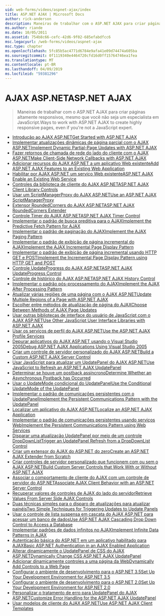 ```yaml
---
uid: web-forms/videos/aspnet-ajax/index
title: ASP.NET AJAX | Microsoft Docs
author: rick-anderson
description: Maneiras de trabalhar com o ASP.NET AJAX para criar páginas altamente responsivos, mesmo que você não seja um especialista em JavaScript.
ms.author: riande
ms.date: 10/05/2011
ms.assetid: 754b8c66-cefc-42d6-9f02-685efabdfcc6
msc.legacyurl: /web-forms/videos/aspnet-ajax
msc.type: chapter
ms.openlocfilehash: 5fc85b5ac4771d6784e9afa41e09d74474a605ba
ms.sourcegitcommit: 0f1119340e4464720cfd16d0ff15764746ea1fea
ms.translationtype: MT
ms.contentlocale: pt-BR
ms.lasthandoff: 04/09/2019
ms.locfileid: "59381296"
---
```

# <a name="aspnet-ajax"></a><span data-ttu-id="54183-103">AJAX ASP.NET</span><span class="sxs-lookup"><span data-stu-id="54183-103">ASP.NET AJAX</span></span>

> <span data-ttu-id="54183-104">Maneiras de trabalhar com o ASP.NET AJAX para criar páginas altamente responsivos, mesmo que você não seja um especialista em JavaScript.</span><span class="sxs-lookup"><span data-stu-id="54183-104">Ways to work with ASP.NET AJAX to create highly responsive pages, even if you're not a JavaScript expert.</span></span>


- [<span data-ttu-id="54183-105">Introdução ao AJAX ASP.NET</span><span class="sxs-lookup"><span data-stu-id="54183-105">Get Started with ASP.NET AJAX</span></span>](how-do-i-get-started-with-aspnet-ajax.md)
- [<span data-ttu-id="54183-106">Implementar atualizações dinâmicas de página parcial com o AJAX ASP.NET</span><span class="sxs-lookup"><span data-stu-id="54183-106">Implement Dynamic Partial-Page Updates with ASP.NET AJAX</span></span>](how-do-i-implement-dynamic-partial-page-updates-with-aspnet-ajax.md)
- [<span data-ttu-id="54183-107">Fazer retornos de chamada de rede do lado do cliente com o AJAX ASP.NET</span><span class="sxs-lookup"><span data-stu-id="54183-107">Make Client-Side Network Callbacks with ASP.NET AJAX</span></span>](how-do-i-make-client-side-network-callbacks-with-aspnet-ajax.md)
- [<span data-ttu-id="54183-108">Adicionar recursos do AJAX ASP.NET a um aplicativo Web existente</span><span class="sxs-lookup"><span data-stu-id="54183-108">Add ASP.NET AJAX Features to an Existing Web Application</span></span>](how-do-i-add-aspnet-ajax-features-to-an-existing-web-application.md)
- [<span data-ttu-id="54183-109">Habilitar por AJAX ASP.NET um serviço Web existente</span><span class="sxs-lookup"><span data-stu-id="54183-109">ASP.NET AJAX Enable an Existing Web Service</span></span>](how-do-i-aspnet-ajax-enable-an-existing-web-service.md)
- [<span data-ttu-id="54183-110">Controles da biblioteca de cliente do AJAX ASP.NET</span><span class="sxs-lookup"><span data-stu-id="54183-110">ASP.NET AJAX Client Library Controls</span></span>](how-do-i-use-the-aspnet-ajax-client-library-controls.md)
- [<span data-ttu-id="54183-111">Usar um ScriptManagerProxy do AJAX ASP.NET</span><span class="sxs-lookup"><span data-stu-id="54183-111">Use an ASP.NET AJAX ScriptManagerProxy</span></span>](how-do-i-use-an-aspnet-ajax-scriptmanagerproxy.md)
- [<span data-ttu-id="54183-112">Extensor RoundedCorners do AJAX ASP.NET</span><span class="sxs-lookup"><span data-stu-id="54183-112">ASP.NET AJAX RoundedCorners Extender</span></span>](how-do-i-use-the-aspnet-ajax-roundedcorners-extender.md)
- [<span data-ttu-id="54183-113">Controle Timer do AJAX ASP.NET</span><span class="sxs-lookup"><span data-stu-id="54183-113">ASP.NET AJAX Timer Control</span></span>](how-do-i-use-the-aspnet-ajax-timer-control.md)
- [<span data-ttu-id="54183-114">Implementar o padrão de busca preditiva para o AJAX</span><span class="sxs-lookup"><span data-stu-id="54183-114">Implement the Predictive Fetch Pattern for AJAX</span></span>](how-do-i-implement-the-predictive-fetch-pattern-for-ajax.md)
- [<span data-ttu-id="54183-115">Implementar o padrão de paginação do AJAX</span><span class="sxs-lookup"><span data-stu-id="54183-115">Implement the AJAX Paging Pattern</span></span>](how-do-i-implement-the-ajax-paging-pattern.md)
- [<span data-ttu-id="54183-116">Implementar o padrão de exibição de página incremental do AJAX</span><span class="sxs-lookup"><span data-stu-id="54183-116">Implement the AJAX Incremental Page Display Pattern</span></span>](how-do-i-implement-the-ajax-incremental-page-display-pattern.md)
- [<span data-ttu-id="54183-117">Implementar o padrão de exibição de página incremental usando HTTP GET e POST</span><span class="sxs-lookup"><span data-stu-id="54183-117">Implement the Incremental Page Display Pattern using HTTP GET and POST</span></span>](how-do-i-implement-the-incremental-page-display-pattern-using-http-get-and-post.md)
- [<span data-ttu-id="54183-118">Controle UpdateProgress do AJAX ASP.NET</span><span class="sxs-lookup"><span data-stu-id="54183-118">ASP.NET AJAX UpdateProgress Control</span></span>](how-do-i-use-the-aspnet-ajax-updateprogress-control.md)
- [<span data-ttu-id="54183-119">Controle de histórico do AJAX ASP.NET</span><span class="sxs-lookup"><span data-stu-id="54183-119">ASP.NET AJAX History Control</span></span>](how-do-i-use-the-aspnet-ajax-history-control.md)
- [<span data-ttu-id="54183-120">Implementar o padrão pós-processamento do AJAX</span><span class="sxs-lookup"><span data-stu-id="54183-120">Implement the AJAX After Processing Pattern</span></span>](how-do-i-implement-the-ajax-after-processing-pattern.md)
- [<span data-ttu-id="54183-121">Atualizar várias regiões de uma página com o AJAX ASP.NET</span><span class="sxs-lookup"><span data-stu-id="54183-121">Update Multiple Regions of a Page with ASP.NET AJAX</span></span>](how-do-i-update-multiple-regions-of-a-page-with-aspnet-ajax.md)
- [<span data-ttu-id="54183-122">Escolher entre métodos de atualização de página do AJAX</span><span class="sxs-lookup"><span data-stu-id="54183-122">Choose Between Methods of AJAX Page Updates</span></span>](how-do-i-choose-between-methods-of-ajax-page-updates.md)
- [<span data-ttu-id="54183-123">Usar outras bibliotecas de interface do usuário de JavaScript com o AJAX ASP.NET</span><span class="sxs-lookup"><span data-stu-id="54183-123">Use Other JavaScript User Interface Libraries with ASP.NET AJAX</span></span>](how-do-i-use-other-javascript-user-interface-libraries-with-aspnet-ajax.md)
- [<span data-ttu-id="54183-124">Usar os serviços de perfil do AJAX ASP.NET</span><span class="sxs-lookup"><span data-stu-id="54183-124">Use the ASP.NET AJAX Profile Services</span></span>](how-do-i-use-the-aspnet-ajax-profile-services.md)
- [<span data-ttu-id="54183-125">Depurar aplicativos do AJAX ASP.NET usando o Visual Studio 2005</span><span class="sxs-lookup"><span data-stu-id="54183-125">Debug ASP.NET AJAX Applications Using Visual Studio 2005</span></span>](how-do-i-debug-aspnet-ajax-applications-using-visual-studio-2005.md)
- [<span data-ttu-id="54183-126">Criar um controle de servidor personalizado do AJAX ASP.NET</span><span class="sxs-lookup"><span data-stu-id="54183-126">Build a Custom ASP.NET AJAX Server Control</span></span>](how-do-i-build-a-custom-aspnet-ajax-server-control.md)
- [<span data-ttu-id="54183-127">Usar JavaScript para atualizar um UpdatePanel do AJAX ASP.NET</span><span class="sxs-lookup"><span data-stu-id="54183-127">Use JavaScript to Refresh an ASP.NET AJAX UpdatePanel</span></span>](how-do-i-use-javascript-to-refresh-an-aspnet-ajax-updatepanel.md)
- [<span data-ttu-id="54183-128">Determinar se houve um postback assíncrono</span><span class="sxs-lookup"><span data-stu-id="54183-128">Determine Whether an Asynchronous Postback has Occurred</span></span>](how-do-i-determine-whether-an-asynchronous-postback-has-occurred.md)
- [<span data-ttu-id="54183-129">Usar o UpdateMode condicional do UpdatePanel</span><span class="sxs-lookup"><span data-stu-id="54183-129">Use the Conditional UpdateMode of the UpdatePanel</span></span>](how-do-i-use-the-conditional-updatemode-of-the-updatepanel.md)
- [<span data-ttu-id="54183-130">Implementar o padrão de comunicações persistentes com o UpdatePanel</span><span class="sxs-lookup"><span data-stu-id="54183-130">Implement the Persistent Communications Pattern with the UpdatePanel</span></span>](how-do-i-implement-the-persistent-communications-pattern-with-the-updatepanel.md)
- [<span data-ttu-id="54183-131">Localizar um aplicativo do AJAX ASP.NET</span><span class="sxs-lookup"><span data-stu-id="54183-131">Localize an ASP.NET AJAX Application</span></span>](how-do-i-localize-an-aspnet-ajax-application.md)
- [<span data-ttu-id="54183-132">Implementar o padrão de comunicações persistentes usando serviços Web</span><span class="sxs-lookup"><span data-stu-id="54183-132">Implement the Persistent Communications Pattern using Web Services</span></span>](how-do-i-implement-the-persistent-communications-pattern-using-web-services.md)
- [<span data-ttu-id="54183-133">Disparar uma atualização UpdatePanel por meio de um controle DropDownList</span><span class="sxs-lookup"><span data-stu-id="54183-133">Trigger an UpdatePanel Refresh from a DropDownList Control</span></span>](how-do-i-trigger-an-updatepanel-refresh-from-a-dropdownlist-control.md)
- [<span data-ttu-id="54183-134">Criar um extensor do AJAX do ASP.NET do zero</span><span class="sxs-lookup"><span data-stu-id="54183-134">Create an ASP.NET AJAX Extender from Scratch</span></span>](how-do-i-create-an-aspnet-ajax-extender-from-scratch.md)
- [<span data-ttu-id="54183-135">Criar controles de servidor personalizado que funcionem com ou sem o AJAX ASP.NET</span><span class="sxs-lookup"><span data-stu-id="54183-135">Build Custom Server Controls that Work With or Without ASP.NET AJAX</span></span>](how-do-i-build-custom-server-controls-that-work-with-or-without-aspnet-ajax.md)
- [<span data-ttu-id="54183-136">Associar o comportamento de cliente do AJAX com um controle de servidor do ASP.NET</span><span class="sxs-lookup"><span data-stu-id="54183-136">Associate AJAX Client Behavior with an ASP.NET Server Control</span></span>](how-do-i-associate-ajax-client-behavior-with-an-aspnet-server-control.md)
- [<span data-ttu-id="54183-137">Recuperar valores de controles de AJAX do lado do servidor</span><span class="sxs-lookup"><span data-stu-id="54183-137">Retrieve Values From Server Side AJAX Controls</span></span>](how-do-i-retrieve-values-from-server-side-ajax-controls.md)
- [<span data-ttu-id="54183-138">Duas técnicas simples para o disparo de atualizações para atualizar painéis</span><span class="sxs-lookup"><span data-stu-id="54183-138">Two Simple Techniques for Triggering Updates to Update Panels</span></span>](two-simple-techniques-for-triggering-updates-to-update-panels.md)
- [<span data-ttu-id="54183-139">Usar o controle de lista suspensa em cascata do AJAX ASP.NET para acessar um banco de dados</span><span class="sxs-lookup"><span data-stu-id="54183-139">Use ASP.NET AJAX Cascading Drop Down Control to Access a Database</span></span>](use-aspnet-ajax-cascading-drop-down-control-to-access-a-database.md)
- [<span data-ttu-id="54183-140">Implementar padrões de dados infinitos no AJAX</span><span class="sxs-lookup"><span data-stu-id="54183-140">Implement Infinite Data Patterns in AJAX</span></span>](implement-infinite-data-patterns-in-ajax.md)
- [<span data-ttu-id="54183-141">Autenticação básica do ASP.NET em um aplicativo habilitado para AJAX</span><span class="sxs-lookup"><span data-stu-id="54183-141">Basic ASP.NET Authentication in an AJAX Enabled Application</span></span>](basic-aspnet-authentication-in-an-ajax-enabled-application.md)
- [<span data-ttu-id="54183-142">Alterar dinamicamente o UpdatePanel de CSS do AJAX ASP.NET</span><span class="sxs-lookup"><span data-stu-id="54183-142">Dynamically Change CSS ASP.NET AJAX UpdatePanel</span></span>](how-to-dynamically-change-css-using-the-aspnet-ajax-updatepanel.md)
- [<span data-ttu-id="54183-143">Adicionar dinamicamente controles a uma página da Web</span><span class="sxs-lookup"><span data-stu-id="54183-143">Dynamically Add Controls to a Web Page</span></span>](how-to-dynamically-add-controls-to-a-web-page.md)
- [<span data-ttu-id="54183-144">Configurar o ambiente de desenvolvimento para o ASP.NET 3.5</span><span class="sxs-lookup"><span data-stu-id="54183-144">Set Up Your Development Environment for ASP.NET 3.5</span></span>](set-up-your-development-environment-for-aspnet-35.md)
- [<span data-ttu-id="54183-145">Configurar o ambiente de desenvolvimento para o ASP.NET 2.0</span><span class="sxs-lookup"><span data-stu-id="54183-145">Set Up Your Development Environment for ASP.NET 2.0</span></span>](set-up-your-development-environment-for-aspnet-20.md)
- [<span data-ttu-id="54183-146">Personalizar o tratamento de erro para UpdatePanel do AJAX ASP.NET</span><span class="sxs-lookup"><span data-stu-id="54183-146">Customize Error Handling for the ASP.NET AJAX UpdatePanel</span></span>](how-do-i-customize-error-handling-for-the-aspnet-ajax-updatepanel.md)
- [<span data-ttu-id="54183-147">Usar modelos de cliente do AJAX ASP.NET</span><span class="sxs-lookup"><span data-stu-id="54183-147">Use ASP.NET AJAX Client Templates</span></span>](how-do-i-use-aspnet-ajax-client-templates.md)
